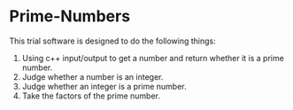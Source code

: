 # Prime-Numbers
This trial software is designed to do the following things: 
1. Using c++ input/output to get a number and return whether it is a prime number. 
2. Judge whether a number is an integer. 
3. Judge whether an integer is a prime number.
4. Take the factors of the prime number. 
